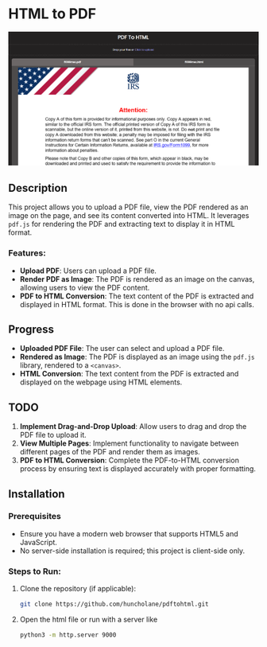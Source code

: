 # HTML to PDF

![Demo Image](demo.png)

## Description

This project allows you to upload a PDF file, view the PDF rendered as an image on the page, and see its content converted into HTML. It leverages `pdf.js` for rendering the PDF and extracting text to display it in HTML format.

### Features:

- **Upload PDF**: Users can upload a PDF file.
- **Render PDF as Image**: The PDF is rendered as an image on the canvas, allowing users to view the PDF content.
- **PDF to HTML Conversion**: The text content of the PDF is extracted and displayed in HTML format. This is done in the browser with no api calls.

## Progress

- **Uploaded PDF File**: The user can select and upload a PDF file.
- **Rendered as Image**: The PDF is displayed as an image using the `pdf.js` library, rendered to a `<canvas>`.
- **HTML Conversion**: The text content from the PDF is extracted and displayed on the webpage using HTML elements.

## TODO

1. **Implement Drag-and-Drop Upload**: Allow users to drag and drop the PDF file to upload it.
2. **View Multiple Pages**: Implement functionality to navigate between different pages of the PDF and render them as images.
3. **PDF to HTML Conversion**: Complete the PDF-to-HTML conversion process by ensuring text is displayed accurately with proper formatting.

## Installation

### Prerequisites

- Ensure you have a modern web browser that supports HTML5 and JavaScript.
- No server-side installation is required; this project is client-side only.

### Steps to Run:

1. Clone the repository (if applicable):
   ```bash
   git clone https://github.com/huncholane/pdftohtml.git
   ```
2. Open the html file or run with a server like
   ```bash
   python3 -m http.server 9000
   ```
